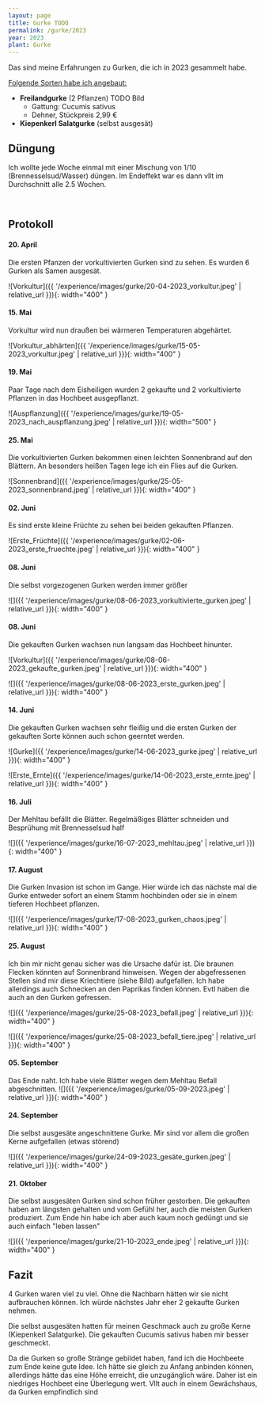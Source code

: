 ```yaml
---
layout: page
title: Gurke TODO
permalink: /gurke/2023
year: 2023
plant: Gurke
---
```


Das sind meine Erfahrungen zu Gurken, die ich in 2023 gesammelt habe.

<u>Folgende Sorten habe ich angebaut:</u>

- **Freilandgurke** (2 Pflanzen) TODO Bild
    - Gattung: Cucumis sativus
    - Dehner, Stückpreis 2,99 €
- **Kiepenkerl Salatgurke** (selbst ausgesät)

## Düngung
Ich wollte jede Woche einmal mit einer Mischung von 1/10 (Brennesselsud/Wasser) düngen. Im Endeffekt war es dann vllt im Durchschnitt alle 2.5 Wochen.

<br>

## Protokoll
#### <b>20. April</b>
Die ersten Pfanzen der vorkultivierten Gurken sind zu sehen. Es wurden 6 Gurken als Samen ausgesät.

![Vorkultur]({{ '/experience/images/gurke/20-04-2023_vorkultur.jpeg' | relative_url }}){: width="400" }



#### <b>15. Mai</b>
Vorkultur wird nun draußen bei wärmeren Temperaturen abgehärtet.

![Vorkultur_abhärten]({{ '/experience/images/gurke/15-05-2023_vorkultur.jpeg' | relative_url }}){: width="400" }

#### <b>19. Mai</b>
Paar Tage nach dem Eisheiligen wurden 2 gekaufte und 2 vorkultivierte Pflanzen in das Hochbeet ausgepflanzt.

![Auspflanzung]({{ '/experience/images/gurke/19-05-2023_nach_auspflanzung.jpeg' | relative_url }}){: width="500" }

#### <b>25. Mai</b>
Die vorkultivierten Gurken bekommen einen leichten Sonnenbrand auf den Blättern. An besonders heißen Tagen lege ich ein Flies auf die Gurken. 

![Sonnenbrand]({{ '/experience/images/gurke/25-05-2023_sonnenbrand.jpeg' | relative_url }}){: width="400" }


#### <b>02. Juni</b>
Es sind erste kleine Früchte zu sehen bei beiden gekauften Pflanzen.

![Erste_Früchte]({{ '/experience/images/gurke/02-06-2023_erste_fruechte.jpeg' | relative_url }}){: width="400" }

#### <b>08. Juni</b>
Die selbst vorgezogenen Gurken werden immer größer

![]({{ '/experience/images/gurke/08-06-2023_vorkultivierte_gurken.jpeg' | relative_url }}){: width="400" } 


#### <b>08. Juni</b>
Die gekauften Gurken wachsen nun langsam das Hochbeet hinunter.

![Vorkultur]({{ '/experience/images/gurke/08-06-2023_gekaufte_gurken.jpeg' | relative_url }}){: width="400" }

![]({{ '/experience/images/gurke/08-06-2023_erste_gurken.jpeg' | relative_url }}){: width="400" }

#### <b>14. Juni</b>
Die gekauften Gurken wachsen sehr fleißig und die ersten Gurken der gekauften Sorte können auch schon geerntet werden.

![Gurke]({{ '/experience/images/gurke/14-06-2023_gurke.jpeg' | relative_url }}){: width="400" }

![Erste_Ernte]({{ '/experience/images/gurke/14-06-2023_erste_ernte.jpeg' | relative_url }}){: width="400" }

#### <b>16. Juli</b>
Der Mehltau befällt die Blätter. Regelmäßiges Blätter schneiden und Besprühung mit Brennesselsud half

![]({{ '/experience/images/gurke/16-07-2023_mehltau.jpeg' | relative_url }}){: width="400" }

#### <b>17. August</b>
Die Gurken Invasion ist schon im Gange. Hier würde ich das nächste mal die Gurke entweder sofort an einem Stamm hochbinden oder sie in einem tieferen Hochbeet pflanzen. 

![]({{ '/experience/images/gurke/17-08-2023_gurken_chaos.jpeg' | relative_url }}){: width="400" }


#### <b>25. August</b>
Ich bin mir nicht genau sicher was die Ursache dafür ist. Die braunen Flecken könnten auf Sonnenbrand hinweisen. Wegen der abgefressenen Stellen sind mir diese Kriechtiere (siehe Bild) aufgefallen. Ich habe allerdings auch Schnecken an den Paprikas finden können. Evtl haben die auch an den Gurken gefressen. 

![]({{ '/experience/images/gurke/25-08-2023_befall.jpeg' | relative_url }}){: width="400" }

![]({{ '/experience/images/gurke/25-08-2023_befall_tiere.jpeg' | relative_url }}){: width="400" }


#### <b>05. September</b>
Das Ende naht. Ich habe viele Blätter wegen dem Mehltau Befall abgeschnitten. 
![]({{ '/experience/images/gurke/05-09-2023.jpeg' | relative_url }}){: width="400" }


#### <b>24. September</b>
Die selbst ausgesäte angeschnittene Gurke. Mir sind vor allem die großen Kerne aufgefallen (etwas störend)

![]({{ '/experience/images/gurke/24-09-2023_gesäte_gurken.jpeg' | relative_url }}){: width="400" }


#### <b>21. Oktober</b>
Die selbst ausgesäten Gurken sind schon früher gestorben. Die gekauften haben am längsten gehalten und vom Gefühl her, auch die meisten Gurken produziert. Zum Ende hin habe ich aber auch kaum noch gedüngt und sie auch einfach "leben lassen"

![]({{ '/experience/images/gurke/21-10-2023_ende.jpeg' | relative_url }}){: width="400" }



## Fazit
4 Gurken waren viel zu viel. Ohne die Nachbarn hätten wir sie nicht aufbrauchen können. Ich würde nächstes Jahr eher 2 gekaufte Gurken nehmen. 

Die selbst ausgesäten hatten für meinen Geschmack auch zu große Kerne (Kiepenkerl Salatgurke). Die gekauften Cucumis sativus haben mir besser geschmeckt.

Da die Gurken so große Stränge gebildet haben, fand ich die Hochbeete zum Ende keine gute Idee. Ich hätte sie gleich zu Anfang anbinden können, allerdings hätte das eine Höhe erreicht, die unzugänglich wäre. Daher ist ein niedriges Hochbeet eine Überlegung wert. Vllt auch in einem Gewächshaus, da Gurken empfindlich sind